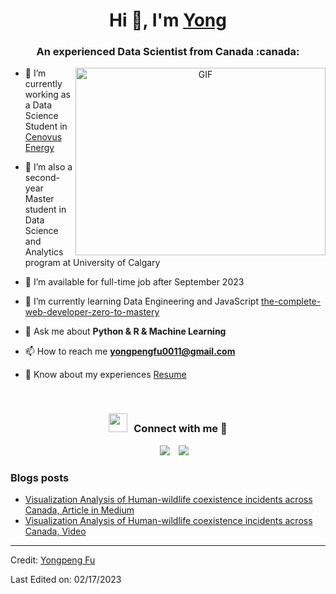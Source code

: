 
<!--
**YongpengFu/YongpengFu** is a ✨ _special_ ✨ repository because its `README.md` (this file) appears on your GitHub profile.

Here are some ideas to get you started:

- 🔭 I’m currently working on ...
- 🌱 I’m currently learning ...
- 👯 I’m looking to collaborate on ...
- 🤔 I’m looking for help with ...
- 💬 Ask me about ...
- 📫 How to reach me: ...
- 😄 Pronouns: ...
- ⚡ Fun fact: ...
-->

<h1 align="center">Hi 👋, I'm <a href="https://github.com/YongpengFu" target="blank">
Yong</a></h1>
<h3 align="center">An experienced Data Scientist from Canada :canada:</h3>

<!--
<p align="left"> <img src="https://komarev.com/ghpvc/?username=100rabhcsmc&label=Profile%20views&color=0e75b6&style=flat" alt="100rabhcsmc" /> </p>
-->

<!--
<p align="left"> <a href="https://twitter.com/100rabhcsmc" target="blank"><img src="https://img.shields.io/twitter/follow/100rabhcsmc?logo=twitter&style=for-the-badge" alt="100rabhcsmc" /></a> </p>
-->

<a target="_blank" align="center">
  <img align="right" top="500" height="300" width="400" alt="GIF" src="https://media.giphy.com/media/SWoSkN6DxTszqIKEqv/giphy.gif">
</a>

- 🔭 I’m currently working as a Data Science Student in <a href="https://www.cenovus.com/" target="blank">Cenovus Energy</a>

- 🌱 I’m also a second-year Master student in Data Science and Analytics program at University of Calgary

- 🤝 I’m available for full-time job after September 2023

- 🌱 I’m currently learning Data Engineering and JavaScript <a href="https://www.udemy.com/course/the-complete-web-developer-zero-to-mastery/learn/lecture/8670690?start=0#overview" target="blank">the-complete-web-developer-zero-to-mastery</a>

- 💬 Ask me about **Python & R & Machine Learning**

- 📫 How to reach me **yongpengfu0011@gmail.com**

- 📄 Know about my experiences <a href="https://github.com/YongpengFu/Resume/blob/master/RESUME_YONGPENG_FU.pdf" target="blank">Resume</a>
<br/>
<h3 align="center" > <img src="https://media.giphy.com/media/iY8CRBdQXODJSCERIr/giphy.gif" width="30" height="30" style="margin-right: 10px;">Connect with me 🤝 </h3>

<p align="center">

 <div align="center"  class="icons-social" style="margin-left: 10px;">
        <a style="margin-left: 10px;"  target="_blank" href="[https://www.linkedin.com/in/saurabhmchavan/](https://www.linkedin.com/in/yongpeng-fu/)">
			<img src="https://img.icons8.com/doodle/40/000000/linkedin--v2.png"></a>
        <a style="margin-left: 10px;" target="_blank" href="https://github.com/YongpengFu">
		<img src="https://img.icons8.com/doodle/40/000000/github--v1.png"></a>
      </div>

</p>

### Blogs posts

<!-- BLOG-POST-LIST:START -->

- [Visualization Analysis of Human-wildlife coexistence incidents across Canada, Article in Medium](https://medium.com/@yongpengfu0011/what-to-expect-in-the-face-of-wildlife-90088ab724aa)
- [Visualization Analysis of Human-wildlife coexistence incidents across Canada, Video](https://www.loom.com/share/be17394f8f154ae9928f129d49804b11)
<!-- BLOG-POST-LIST:END -->

---

Credit: [Yongpeng Fu](https://github.com/YongpengFu)

Last Edited on: 02/17/2023

